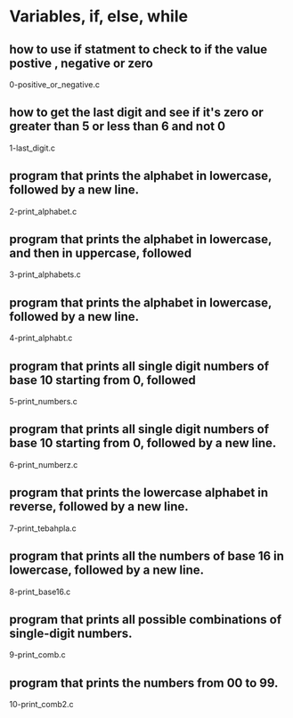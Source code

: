 # Variables, if, else, while
## how to use if statment to check to if the value postive , negative or zero
0-positive_or_negative.c
## how to get the last digit and see if it's zero or greater than 5 or less than 6 and not 0
1-last_digit.c
## program that prints the alphabet in lowercase, followed by a new line.
2-print_alphabet.c
## program that prints the alphabet in lowercase, and then in uppercase, followed
3-print_alphabets.c
## program that prints the alphabet in lowercase, followed by a new line.
4-print_alphabt.c
## program that prints all single digit numbers of base 10 starting from 0, followed
5-print_numbers.c
## program that prints all single digit numbers of base 10 starting from 0, followed by a new line.
6-print_numberz.c
## program that prints the lowercase alphabet in reverse, followed by a new line.
7-print_tebahpla.c
## program that prints all the numbers of base 16 in lowercase, followed by a new line.
8-print_base16.c
## program that prints all possible combinations of single-digit numbers.
9-print_comb.c
## program that prints the numbers from 00 to 99.
10-print_comb2.c
